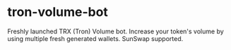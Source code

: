# tron-volume-bot
Freshly launched TRX (Tron) Volume bot. Increase your token's volume by using multiple fresh generated wallets. SunSwap supported.
